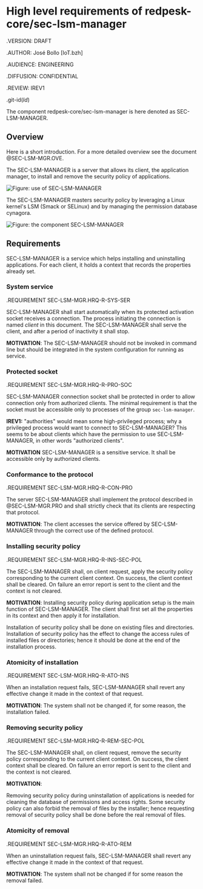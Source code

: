 # High level requirements of redpesk-core/sec-lsm-manager

.VERSION: DRAFT

.AUTHOR: José Bollo [IoT.bzh]

.AUDIENCE: ENGINEERING

.DIFFUSION: CONFIDENTIAL

.REVIEW: IREV1

.git-id($Id$)

The component redpesk-core/sec-lsm-manager is here denoted as
SEC-LSM-MANAGER.

## Overview

Here is a short introduction. For a more detailed overview
see the document @SEC-LSM-MGR.OVE.

The SEC-LSM-MANAGER is a server that allows its client, the application
manager, to install and remove the security policy of applications.

![Figure: use of SEC-LSM-MANAGER](assets/SEC-LSM-MGR.OVE.fig-2.svg)

The SEC-LSM-MANAGER masters security policy by leveraging a Linux
kernel's LSM (Smack or SELinux) and by managing the permission database
cynagora.

![Figure: the component SEC-LSM-MANAGER](assets/SEC-LSM-MGR.OVE.fig-1.svg)

## Requirements

SEC-LSM-MANAGER is a service which helps installing and uninstalling
applications. For each client, it holds a context that records the
properties already set.

### System service

.REQUIREMENT SEC-LSM-MGR.HRQ-R-SYS-SER

SEC-LSM-MANAGER shall start automatically when its protected activation
socket receives a connection. The process initiating the connection is
named *client* in this document. The SEC-LSM-MANAGER shall serve the
client, and after a period of inactivity it shall stop.

**MOTIVATION**:
The SEC-LSM-MANAGER should not be invoked in command line but
should be integrated in the system configuration for running as service.

### Protected socket

.REQUIREMENT SEC-LSM-MGR.HRQ-R-PRO-SOC

SEC-LSM-MANAGER connection socket shall be protected in order to
allow connection only from authorized clients. The minimal
requirement is that the socket must be accessible only to processes
of the group `sec-lsm-manager`.

**IREV1:** "authorities" would mean some high-privileged process; why a
privileged process would want to connect to SEC-LSM-MANAGER? This seems
to be about clients which have the permission to use SEC-LSM-MANAGER, in
other words "authorized clients".

**MOTIVATION**
SEC-LSM-MANAGER is a sensitive service. It shall be accessible only
by authorized clients.

### Conformance to the protocol

.REQUIREMENT SEC-LSM-MGR.HRQ-R-CON-PRO

The server SEC-LSM-MANAGER shall implement the protocol described
in @SEC-LSM-MGR.PRO and shall strictly check that its clients are
respecting that protocol.

**MOTIVATION**:
The client accesses the service offered by SEC-LSM-MANAGER through the
correct use of the defined protocol.

### Installing security policy

.REQUIREMENT SEC-LSM-MGR.HRQ-R-INS-SEC-POL

The SEC-LSM-MANAGER shall, on client request, apply the security policy
corresponding to the current client context. On success, the client
context shall be cleared. On failure an error report is sent to the
client and the context is not cleared.

**MOTIVATION**:
Installing security policy during application setup is the main function
of SEC-LSM-MANAGER. The client shall first set all the properties in its
context and then apply it for installation.

Installation of security policy shall be done on existing files and
directories. Installation of security policy has the effect to change
the access rules of installed files or directories; hence it should be
done at the end of the installation process.

### Atomicity of installation

.REQUIREMENT SEC-LSM-MGR.HRQ-R-ATO-INS

When an installation request fails, SEC-LSM-MANAGER shall revert any
effective change it made in the context of that request.

**MOTIVATION**:
The system shall not be changed if, for some reason, the installation failed.

### Removing security policy

.REQUIREMENT SEC-LSM-MGR.HRQ-R-REM-SEC-POL

The SEC-LSM-MANAGER shall, on client request, remove the security policy
corresponding to the current client context. On success, the client
context shall be cleared. On failure an error report is sent to the
client and the context is not cleared.

**MOTIVATION**:

Removing security policy during uninstallation of applications is needed
for cleaning the database of permissions and access rights. Some
security policy can also forbid the removal of files by the installer;
hence requesting removal of security policy shall be done before the
real removal of files.

### Atomicity of removal

.REQUIREMENT SEC-LSM-MGR.HRQ-R-ATO-REM

When an uninstallation request fails, SEC-LSM-MANAGER shall revert any
effective change it made in the context of that request.

**MOTIVATION**:
The system shall not be changed if for some reason the removal failed.
